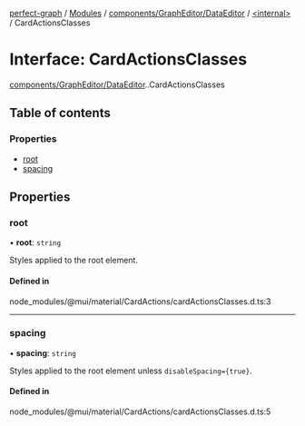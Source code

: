 [perfect-graph](../README.md) / [Modules](../modules.md) / [components/GraphEditor/DataEditor](../modules/components_GraphEditor_DataEditor.md) / [<internal\>](../modules/components_GraphEditor_DataEditor._internal_.md) / CardActionsClasses

# Interface: CardActionsClasses

[components/GraphEditor/DataEditor](../modules/components_GraphEditor_DataEditor.md).[<internal>](../modules/components_GraphEditor_DataEditor._internal_.md).CardActionsClasses

## Table of contents

### Properties

- [root](components_GraphEditor_DataEditor._internal_.CardActionsClasses.md#root)
- [spacing](components_GraphEditor_DataEditor._internal_.CardActionsClasses.md#spacing)

## Properties

### root

• **root**: `string`

Styles applied to the root element.

#### Defined in

node_modules/@mui/material/CardActions/cardActionsClasses.d.ts:3

___

### spacing

• **spacing**: `string`

Styles applied to the root element unless `disableSpacing={true}`.

#### Defined in

node_modules/@mui/material/CardActions/cardActionsClasses.d.ts:5
